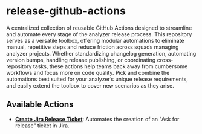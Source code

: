 # release-github-actions

A centralized collection of reusable GitHub Actions designed to streamline and automate every stage of the analyzer release process. This repository serves as a versatile toolbox, offering modular automations to eliminate manual, repetitive steps and reduce friction across squads managing analyzer projects. Whether standardizing changelog generation, automating version bumps, handling release publishing, or coordinating cross-repository tasks, these actions help teams back away from cumbersome workflows and focus more on code quality. Pick and combine the automations best suited for your analyzer’s unique release requirements, and easily extend the toolbox to cover new scenarios as they arise.

## Available Actions

* [**Create Jira Release Ticket**](create-jira-release-ticket/README.md): Automates the creation of an "Ask for release" ticket in Jira.